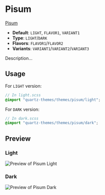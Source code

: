 # Pisum

[Pisum](#)

- **Default**: `LIGHT`, `FLAVOR1`, `VARIANT1`
- **Type**: `LIGHT`/`DARK`
- **Flavors**: `FLAVOR1`/`FLAVOR2`
- **Variants**: `VARIANT1`/`VARIANT2`/`VARIANT3`

Description...

## Usage

For `LIGHT` version:

```scss
// In light.scss
@import "quartz-themes/themes/pisum/light";
```

For `DARK` version:

```scss
// In dark.scss
@import "quartz-themes/themes/pisum/dark";
```

## Preview

### Light

![Preview of Pisum Light](preview-light.png)

### Dark

![Preview of Pisum Dark](preview-dark.png)
